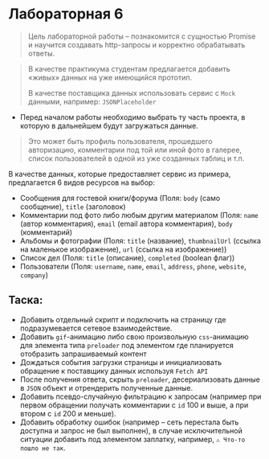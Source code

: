 # Лабораторная 6

> Цель лабораторной работы – познакомится с сущностью Promise и научится создавать http-запросы и корректно обрабатывать
> ответы.

> В качестве практикума студентам предлагается добавить «живых» данных на уже имеющийся прототип.
>
> В качестве поставщика данных использовать сервис с `Mock` данными, например: `JSONPlaceholder`

- Перед началом работы необходимо выбрать ту часть проекта, в которую в дальнейшем будут загружаться данные.

> Это может быть профиль пользователя, прошедшего авторизацию, комментарии под той или иной фото в галерее, список
> пользователей в
> одной из уже созданных таблиц и т.п.

В качестве данных, которые предоставляет сервис из примера, предлагается 6 видов ресурсов на выбор:

- Сообщения для гостевой книги/форума (Поля: `body` (само сообщение), `title` (заголовок)
- Комментарии под фото либо любым другим материалом (Поля: `name` (автор комментария), `email` (email автора
  комментария), `body` (комментарий)
- Альбомы и фотографии (Поля: `title` (название), `thumbnailUrl` (ссылка на маленькое изображение), `url` (ссылка на
  изображение))
- Список дел (Поля: `title` (описание), `completed` (boolean флаг))
- Пользователи
  (Поля: `username`, `name`, `email`, `address`, `phone`, `website`, `company`)

## Таска:

- Добавить отдельный скрипт и подключить на страницу где подразумевается сетевое взаимодействие.
- Добавить `gif`-анимацию либо свою произвольную `css`-анимацию для элемента типа `preloader` под элементом где планируется
отобразить запрашиваемый контент
- Дождаться события загрузки страницы и инициализовать обращение к поставщику данных используя `Fetch
API`
- После получения ответа, скрыть `preloader`, десериализовать данные в `JSON` объект и отрендерить полученные данные.
- Добавить псевдо-случайную фильтрацию к запросам (например при первом обращении получать комментарии с `id` 100 и выше, а
при втором c `id` 200 и меньше).
- Добавить обработку ошибок (например – сеть перестала быть доступна и запрос не был выполнен), в случае исключительной
ситуации добавить под элементом заплатку, например, `⚠ Что-то пошло не так`.
